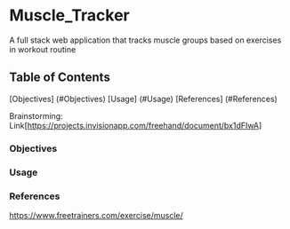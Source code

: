 # Muscle_Tracker
A full stack web application that tracks muscle groups based on exercises in workout routine

## Table of Contents
[Objectives] (#Objectives)
[Usage] (#Usage)
[References] (#References)

Brainstorming: Link[https://projects.invisionapp.com/freehand/document/bx1dFIwA]

### Objectives
### Usage
### References
https://www.freetrainers.com/exercise/muscle/
